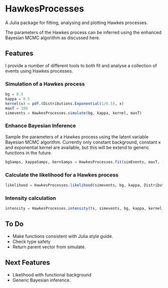 # HawkesProcesses

A Julia package for fitting, analysing and plotting Hawkes processes.

The parameters of the Hawkes process can be inferred using the enhanced Bayesian MCMC algorithm as discussed here. 

## Features

I provide a number of different tools to both fit and analyse a collection of events using Hawkes processes.

### Simulation of a Hawkes process

```julia
bg = 0.5
kappa = 0.5
kernel(x) = pdf.(Distributions.Exponential(1/0.5), x)
maxT = 100
simevents = HawkesProcesses.simulate(bg, kappa, kernel, maxT)
```

### Enhance Bayesian Inference

Sample the parameters of a Hawkes process using the latent variable Bayesian MCMC algorithm.
Currently only constant background, constant κ and exponential kernel are available, but this will be extend to generic functions in the future.  

```julia
bgSamps, kappaSamps, kernSamps = HawkesProcesses.fit(simEvents, maxT, 1000)
```

### Calculate the likelihood for a Hawkes process

```julia
likelihood = HawkesProcesses.likelihood(simevents, bg, kappa, Distributions.Exponential(1/0.5))
```

 ### Intensity calculation

```julia
intensity = HawkesProcesses.intensity(ts, simevents, bg, kappa, kernel)
```

## To Do

* Make functions consistent with Julia style guide.
* Check type safety
* Return parent vector from simulate.

## Next Features

* Likelihood with functional background
* Generic Bayesian inference.
